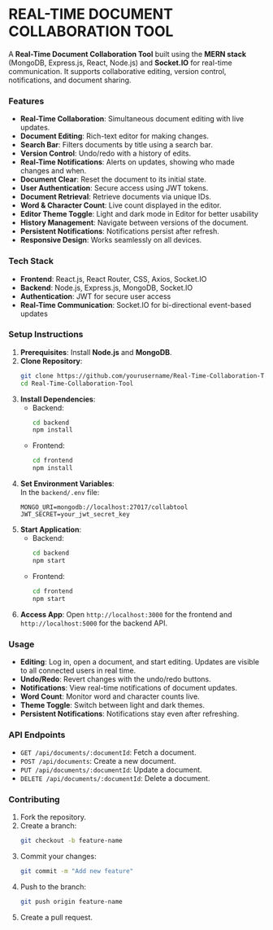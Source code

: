 # REAL-TIME DOCUMENT COLLABORATION TOOL

A **Real-Time Document Collaboration Tool** built using the **MERN stack** (MongoDB, Express.js, React, Node.js) and **Socket.IO** for real-time communication. It supports collaborative editing, version control, notifications, and document sharing.

### **Features**  
- **Real-Time Collaboration**: Simultaneous document editing with live updates.  
- **Document Editing**: Rich-text editor for making changes.
- **Search Bar**: Filters documents by title using a search bar.
- **Version Control**: Undo/redo with a history of edits.  
- **Real-Time Notifications**: Alerts on updates, showing who made changes and when.  
- **Document Clear**: Reset the document to its initial state.  
- **User Authentication**: Secure access using JWT tokens.  
- **Document Retrieval**: Retrieve documents via unique IDs.  
- **Word & Character Count**: Live count displayed in the editor.  
- **Editor Theme Toggle**: Light and dark mode in Editor for better usability  
- **History Management**: Navigate between versions of the document.  
- **Persistent Notifications**: Notifications persist after refresh.  
- **Responsive Design**: Works seamlessly on all devices.

### **Tech Stack**  
- **Frontend**: React.js, React Router, CSS, Axios, Socket.IO  
- **Backend**: Node.js, Express.js, MongoDB, Socket.IO  
- **Authentication**: JWT for secure user access  
- **Real-Time Communication**: Socket.IO for bi-directional event-based updates  

### **Setup Instructions**  
1. **Prerequisites**: Install **Node.js** and **MongoDB**.  
2. **Clone Repository**:  
   ```bash  
   git clone https://github.com/yourusername/Real-Time-Collaboration-Tool.git  
   cd Real-Time-Collaboration-Tool  
   ```  
3. **Install Dependencies**:  
   - Backend:  
     ```bash  
     cd backend  
     npm install  
     ```  
   - Frontend:  
     ```bash  
     cd frontend  
     npm install  
     ```  
4. **Set Environment Variables**:  
   In the `backend/.env` file:  
   ```  
   MONGO_URI=mongodb://localhost:27017/collabtool  
   JWT_SECRET=your_jwt_secret_key  
   ```  
5. **Start Application**:  
   - Backend:  
     ```bash  
     cd backend  
     npm start  
     ```  
   - Frontend:  
     ```bash  
     cd frontend  
     npm start  
     ```  
6. **Access App**: Open `http://localhost:3000` for the frontend and `http://localhost:5000` for the backend API.

### **Usage**  
- **Editing**: Log in, open a document, and start editing. Updates are visible to all connected users in real time.  
- **Undo/Redo**: Revert changes with the undo/redo buttons.  
- **Notifications**: View real-time notifications of document updates.  
- **Word Count**: Monitor word and character counts live.  
- **Theme Toggle**: Switch between light and dark themes.  
- **Persistent Notifications**: Notifications stay even after refreshing.

### **API Endpoints**  
- `GET /api/documents/:documentId`: Fetch a document.  
- `POST /api/documents`: Create a new document.  
- `PUT /api/documents/:documentId`: Update a document.  
- `DELETE /api/documents/:documentId`: Delete a document.

### **Contributing**  
1. Fork the repository.  
2. Create a branch:  
   ```bash  
   git checkout -b feature-name  
   ```  
3. Commit your changes:  
   ```bash  
   git commit -m "Add new feature"  
   ```  
4. Push to the branch:  
   ```bash  
   git push origin feature-name  
   ```  
5. Create a pull request.   

